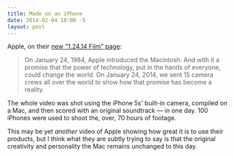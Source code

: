 ```yaml
---
title: Made on an iPhone
date: 2014-02-04 18:00 -5
layout: post
---
```

Apple, on their [new "1.24.14 Film" page](http://www.apple.com/30-years/1-24-14-film/):

> On January 24, 1984, Apple introduced the Macintosh. And with it a promise that the power of technology, put in the hands of everyone, could change the world. On January 24, 2014, we sent 15 camera crews all over the world to show how that promise has become a reality.

The whole video was shot using the iPhone 5s' built-in camera, compiled on a Mac, and then scored with an original soundtrack &mdash; in one day. 100 iPhones were used to shoot the, over, 70 hours of footage.

This may be yet _another_ video of Apple showing how great it is to use their products, but I think what they are subtly trying to say is that the original creativity and personality the Mac remains unchanged to this day.